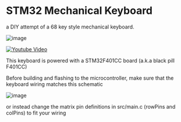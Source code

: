 # STM32 Mechanical Keyboard

a DIY attempt of a 68 key style mechanical keyboard.

![image](https://user-images.githubusercontent.com/103286009/171072225-c393b0a1-e99a-41db-9dae-a7502b0eaaeb.png)

[![Youtube Video](https://img.youtube.com/vi/smThnvXJ02c/maxresdefault.jpg)](https://www.youtube.com/watch?v=smThnvXJ02c)

This keyboard is powered with a STM32F401CC board (a.k.a black pill F401CC)

Before building and flashing to the microcontroller, make sure that the keyboard wiring matches this schematic

![image](https://user-images.githubusercontent.com/103286009/171072490-12b0d3a3-1370-45db-9883-a4ab201bd165.png)

or instead change the matrix pin definitions in src/main.c (rowPins and colPins) to fit your wiring

